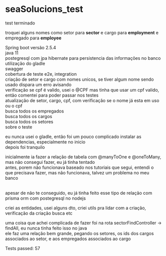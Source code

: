 # seaSolucions_test


test terminado</br>

troquei alguns nomes como setor para <b>sector</b> e cargo para <b>employment</b> e empregado para <b>employee</b></br>

Spring boot versão 2.5.4</br>
java 11</br>
postegresql com jpa hibernate para persistencia das informações no banco</br>
utilização do gladle</br>
swagger</br>
cobertura de teste e2e, integration</br>
criação de setor e cargo com nomes unicos, se tiver algum nome sendo usado dispara um erro avisando</br>
verificação se cpf é valido, usei o @CPF mas tinha que usar um cpf valido, então comentei para poder passar nos testes</br>
atualização de setor, cargo, cpf, com verificação se o nome já esta em uso ou o cpf</br>
busca todos os empregados</br>
busca todos os cargos</br>
busca todos os setores</br>
sobre o teste</br>

eu nunca usei o gladle, então foi um pouco complicado instalar as dependencias, especialmente no inicio</br>
depois foi tranquilo</br>

inicialmente ia fazer a relação de tabela com @manyToOne e @oneToMany, mas não consegui fazer, eu já tinha tentado</br>
antes, porem não funcionava baseado nos tutoriais que segui, entendi o que precisava fazer, mas não funcionava, 
talvez um problema no meu banco</br></br>

apesar de não te conseguido, eu já tinha feito esse tipo de relação com prisma orm com postegresql no nodejs</br>

criei as entidades, usei alguns dto, criei utils pra lidar com a criação, verificação da criação busca etc</br>

uma coisa que achei complicada de fazer foi na rota sectorFindController -> findAll, eu nunca tinha feito isso no java</br>
ele faz uma relação bem grande, pegando os setores, os ids dos cargos associados ao setor, e aos empregados associados ao cargo

 
 
 
Tests passed: 57
